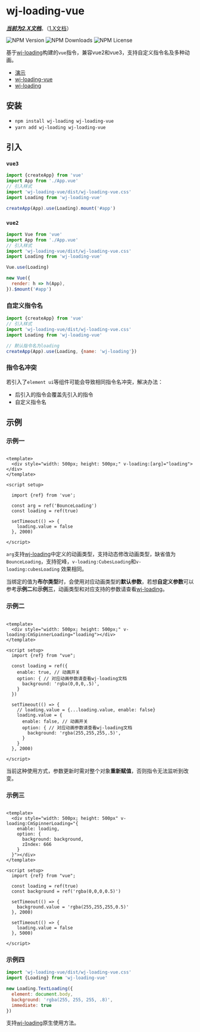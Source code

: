 # wj-loading-vue

<u>***当前为2.X文档***</u>。（[1.X文档](./readme/README_V1.md)）

![NPM Version](https://img.shields.io/npm/v/wj-loading-vue)
![NPM Downloads](https://img.shields.io/npm/dw/wj-loading-vue)
![NPM License](https://img.shields.io/npm/l/wj-loading-vue)

基于[wj-loading](https://github.com/nlbwqmz/wj-loading)构建的`vue`指令，兼容vue2和vue3，支持自定义指令名及多种动画。

- [演示](https://nlbwqmz.github.io/wj-loading-pages/)
- [wj-loading-vue](https://github.com/nlbwqmz/wj-loading-vue)
- [wj-loading](https://github.com/nlbwqmz/wj-loading)

## 安装

- `npm install wj-loading wj-loading-vue`
- `yarn add wj-loading wj-loading-vue`

## 引入

### `vue3`

```js
import {createApp} from 'vue'
import App from './App.vue'
// 引入样式
import 'wj-loading-vue/dist/wj-loading-vue.css'
import Loading from 'wj-loading-vue'

createApp(App).use(Loading).mount('#app')
```

### `vue2`

```js
import Vue from 'vue'
import App from './App.vue'
// 引入样式
import 'wj-loading-vue/dist/wj-loading-vue.css'
import Loading from 'wj-loading-vue'

Vue.use(Loading)

new Vue({
  render: h => h(App),
}).$mount('#app')
```

### 自定义指令名

```js
import {createApp} from 'vue'
// 引入样式
import 'wj-loading-vue/dist/wj-loading-vue.css'
import Loading from 'wj-loading-vue'

// 默认指令名为loading
createApp(App).use(Loading, {name: 'wj-loading'})
```

### 指令名冲突

若引入了`element ui`等组件可能会导致相同指令名冲突，解决办法：

- 后引入的指令会覆盖先引入的指令
- 自定义指令名

## 示例

### 示例一

```vue

<template>
  <div style="width: 500px; height: 500px;" v-loading:[arg]="loading"></div>
</template>

<script setup>

  import {ref} from 'vue';

  const arg = ref('BounceLoading')
  const loading = ref(true)

  setTimeout(() => {
    loading.value = false
  }, 2000)

</script>
```

`arg`支持[wj-loading](https://github.com/nlbwqmz/wj-loading)中定义的动画类型，支持动态修改动画类型，缺省值为`BounceLoading`，支持驼峰，`v-loading:CubesLoading`和`v-loading:cubesLoading` 效果相同。

当绑定的值为**布尔类型**时，会使用对应动画类型的**默认参数**，若想**自定义参数**可以参考**示例二**和**示例三**，动画类型和对应支持的参数请查看[wj-loading](https://github.com/nlbwqmz/wj-loading)。

### 示例二

```vue

<template>
  <div style="width: 500px; height: 500px;" v-loading:CmSpinnerLoading="loading"></div>
</template>

<script setup>
  import {ref} from "vue";

  const loading = ref({
    enable: true, // 动画开关
    option: { // 对应动画参数请查看wj-loading文档
      background: 'rgba(0,0,0,.5)',
    }
  })

  setTimeout(() => {
    // loading.value = {...loading.value, enable: false}
    loading.value = {
      enable: false, // 动画开关
      option: { // 对应动画参数请查看wj-loading文档
        background: 'rgba(255,255,255,.5)',
      }
    }
  }, 2000)

</script>
```

当前这种使用方式，参数更新时需对整个对象**重新赋值**，否则指令无法监听到改变。

### 示例三

```vue

<template>
  <div style="width: 500px; height: 500px" v-loading:CmSpinnerLoading="{
    enable: loading,
    option: {
      background: background,
      zIndex: 666
    }
  }"></div>
</template>

<script setup>
  import {ref} from "vue";

  const loading = ref(true)
  const background = ref('rgba(0,0,0,0.5)')

  setTimeout(() => {
    background.value = 'rgba(255,255,255,0.5)'
  }, 2000)

  setTimeout(() => {
    loading.value = false
  }, 5000)

</script>
```

### 示例四

```js
import 'wj-loading-vue/dist/wj-loading-vue.css'
import {Loading} from 'wj-loading-vue'

new Loading.TextLoading({
  element: document.body,
  background: 'rgba(255, 255, 255, .8)',
  immediate: true
})
```

支持[wj-loading](https://github.com/nlbwqmz/wj-loading)原生使用方法。



